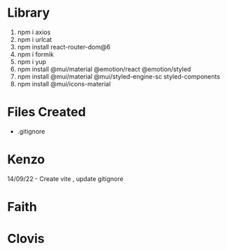 # Library

1. npm i axios
2. npm i urlcat
3. npm install react-router-dom@6
4. npm i formik
5. npm i yup
6. npm install @mui/material @emotion/react @emotion/styled
7. npm install @mui/material @mui/styled-engine-sc styled-components
8. npm install @mui/icons-material

# Files Created

- .gitignore

# Kenzo

14/09/22 - Create vite , update gitignore

# Faith

# Clovis
